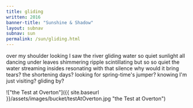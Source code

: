 ```yaml
---
title: gliding
written: 2016
banner-title: "Sunshine & Shadow" 
layout: subnav
subnav: sun
permalink: /sun/gliding.html
---
```


<div class="poem">
over my shoulder looking  
I saw the river gliding  
water so quiet  
sunlight all dancing  
under leaves shimmering  
ripple scintillating  
but so so quiet  
the water streaming  
insides resonating  
with that silence  
why would it bring tears?  
the shortening days?  
looking for spring-time's jumper?  
knowing I'm just visiting?  
gliding by?
</div>

!["the Test at Overton"]({{ site.baseurl }}/assets/images/bucket/testAtOverton.jpg "the Test at Overton")  
